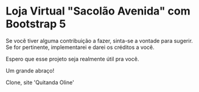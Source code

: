 # Loja Virtual "Sacolão Avenida" com Bootstrap 5


Se você tiver alguma contribuição a fazer, sinta-se a vontade para sugerir. Se for pertinente, implementarei e darei os créditos a você.

Espero que esse projeto seja realmente útil pra você.

Um grande abraço!














 Clone, site 'Quitanda Oline'